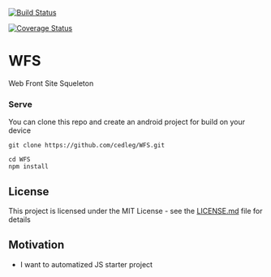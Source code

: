 [![Build Status](https://travis-ci.org/cedleg/WFS.svg?branch=master)](https://travis-ci.org/cedleg/WFS)

[![Coverage Status](https://coveralls.io/repos/github/cedleg/WFS/badge.svg?branch=master)](https://coveralls.io/github/cedleg/WFS?branch=master)
# WFS

Web Front Site Squeleton

### Serve

You can clone this repo and create an android project for build on your device
```
git clone https://github.com/cedleg/WFS.git
```

```
cd WFS
npm install
```

## License

This project is licensed under the MIT License - see the [LICENSE.md](LICENSE.md) file for details

## Motivation

* I want to automatized JS starter project